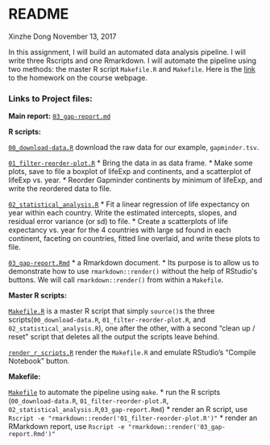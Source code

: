 README
================
Xinzhe Dong
November 13, 2017

In this assignment, I will build an automated data analysis pipeline. I will write three Rscripts and one Rmarkdown. I will automate the pipeline using two methods: the master R script `Makefile.R` and `Makefile`. Here is the [link](http://stat545.com/hw07_automation.html) to the homework on the course webpage.

### Links to Project files:

**Main report:**
[`03_gap-report.md`](https://github.com/hannahdxz/STAT545-hw-Dong-Xinzhe/blob/master/hw%2007/03_gap-report.md)

**R scripts:**

[`00_download-data.R`](https://github.com/hannahdxz/STAT545-hw-Dong-Xinzhe/blob/master/hw%2007/00_download-data.R) download the raw data for our example, `gapminder.tsv`.

[`01_filter-reorder-plot.R`](https://github.com/hannahdxz/STAT545-hw-Dong-Xinzhe/blob/master/hw%2007/01_filter-reorder-plot.R) \* Bring the data in as data frame. \* Make some plots, save to file a boxplot of lifeExp and continents, and a scatterplot of lifeExp vs. year. \* Reorder Gapminder continents by minimum of lifeExp, and write the reordered data to file.

[`02_statistical_analysis.R`](https://github.com/hannahdxz/STAT545-hw-Dong-Xinzhe/blob/master/hw%2007/02_statistical_analysis.R) \* Fit a linear regression of life expectancy on year within each country. Write the estimated intercepts, slopes, and residual error variance (or sd) to file. \* Create a scatterplots of life expectancy vs. year for the 4 countries with large sd found in each continent, faceting on countries, fitted line overlaid, and write these plots to file.

[`03_gap-report.Rmd`](https://github.com/hannahdxz/STAT545-hw-Dong-Xinzhe/blob/master/hw%2007/03_gap-report.Rmd) \* a Rmarkdown document. \* Its purpose is to allow us to demonstrate how to use `rmarkdown::render()` without the help of RStudio's buttons. We will call `rmarkdown::render()` from within a `Makefile`.

**Master R scripts:**

[`Makefile.R`](https://github.com/hannahdxz/STAT545-hw-Dong-Xinzhe/blob/master/hw%2007/Makefile.R) is a master R script that simply `source()`s the three scripts(`00_download-data.R`, `01_filter-reorder-plot.R`, and `02_statistical_analysis.R`), one after the other, with a second “clean up / reset” script that deletes all the output the scripts leave behind.

[`render_r_scripts.R`](https://github.com/hannahdxz/STAT545-hw-Dong-Xinzhe/blob/master/hw%2007/render_r_scripts.R) render the `Makefile.R` and emulate RStudio’s “Compile Notebook” button.

**Makefile:**

[`Makefile`](https://github.com/hannahdxz/STAT545-hw-Dong-Xinzhe/blob/master/hw%2007/Makefile) to automate the pipeline using `make`. \* run the R scripts (`00_download-data.R`, `01_filter-reorder-plot.R`, `02_statistical_analysis.R`,`03_gap-report.Rmd`) \* render an R script, use `Rscript -e "rmarkdown::render('01_filter-reorder-plot.R')"` \* render an RMarkdown report, use `Rscript -e "rmarkdown::render('03_gap-report.Rmd')"`
